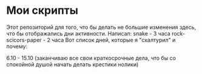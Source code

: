 # Мои скрипты
Этот репозиторий для того, что бы делать не большие изменения здесь, что бы отображались дни активности.
Написал:
  snake - 3 часа
  rock-scicors-paper - 2 часа
Вот список дней, которые я "схалтурил" и почему:

6.10 - 15.10 (заканчиваю все свои краткосрочные дела, что бы со спокойной душой начать делать крестики нолики)
